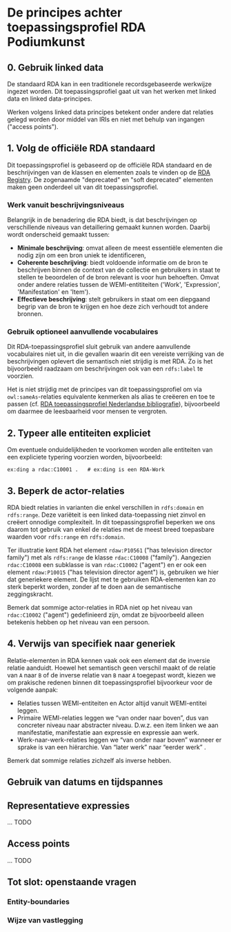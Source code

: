 # De principes achter toepassingsprofiel RDA Podiumkunst

## 0. Gebruik linked data
De standaard RDA kan in een traditionele recordsgebaseerde werkwijze ingezet worden. Dit toepassingsprofiel gaat uit van het werken met linked data en linked data-principes.

Werken volgens linked data principes betekent onder andere dat relaties gelegd worden door middel van IRIs en niet met behulp van ingangen ("access points").

## 1. Volg de officiële RDA standaard
Dit toepassingsprofiel is gebaseerd op de officiële RDA standaard en de beschrijvingen van de klassen en elementen zoals te vinden op de [RDA Registry](http://www.rdaregistry.info/). De zogenaamde "deprecated" en "soft deprecated" elementen maken geen onderdeel uit van dit toepassingsprofiel. 

### Werk vanuit beschrijvingsniveaus
Belangrijk in de benadering die RDA biedt, is dat beschrijvingen op verschillende niveaus van detaillering gemaakt kunnen worden. Daarbij wordt onderscheid gemaakt tussen:

* **Minimale beschrijving**: omvat alleen de meest essentiële elementen die nodig zijn om een bron uniek te identificeren,
* **Coherente beschrijving**:  biedt voldoende informatie om de bron te beschrijven binnen de context van de collectie en gebruikers in staat te stellen te beoordelen of de bron relevant is voor hun behoeften. Omvat onder andere relaties tussen de WEMI-entititeiten ('Work', 'Expression', 'Manifestation' en 'Item').
* **Effectieve beschrijving**: stelt gebruikers in staat om een diepgaand begrip van de bron te krijgen en hoe deze zich verhoudt tot andere bronnen.

### Gebruik optioneel aanvullende vocabulaires

Dit RDA-toepassingsprofiel sluit gebruik van andere aanvullende vocabulaires niet uit, in die gevallen waarin dit een vereiste verrijking van de beschrijvingen oplevert die semantisch niet strijdig is met RDA. Zo is het bijvoorbeeld raadzaam om beschrijvingen ook van een `rdfs:label` te voorzien.

Het is niet strijdig met de principes van dit toepassingsprofiel om via `owl:sameAs`-relaties equivalente kenmerken als alias te creëeren en toe te passen (cf. [RDA toepassingsprofiel Nederlandse bibliografie](https://netwerk-digitaal-erfgoed.github.io/rdanl/)), bijvoorbeeld om daarmee de leesbaarheid voor mensen te vergroten.


## 2. Typeer alle entiteiten expliciet

Om eventuele onduidelijkheden te voorkomen worden alle entiteiten van een expliciete typering voorzien worden, bijvoorbeeld:

	ex:ding a rdac:C10001 .   # ex:ding is een RDA-Work

## 3. Beperk de actor-relaties

RDA biedt relaties in varianten die enkel verschillen in `rdfs:domain` en `rdfs:range`. Deze variëteit is een linked data-toepassing niet zinvol en creëert onnodige complexiteit. In dit toepassingsprofiel beperken we ons daarom tot gebruik van enkel de relaties met de meest breed toepasbare waarden voor `rdfs:range` en `rdfs:domain`.

Ter illustratie kent RDA het element `rdaw:P10561` ("has television director family") met als `rdfs:range` de klasse `rdac:C10008` ("family"). Aangezien `rdac:C10008` een subklasse is van `rdac:C10002` ("agent") en er ook een element `rdaw:P10015` ("has television director agent") is, gebruiken we hier dat generiekere element. De lijst met te gebruiken RDA-elementen kan zo sterk beperkt worden, zonder af te doen aan de semantische zeggingskracht.

Bemerk dat sommige actor-relaties in RDA niet op het niveau van `rdac:C10002` ("agent") gedefinieerd zijn, omdat ze bijvoorbeeld alleen betekenis hebben op het niveau van een persoon.

## 4. Verwijs van specifiek naar generiek

Relatie-elementen in RDA kennen vaak ook een element dat de inversie relatie aanduidt. Hoewel het semantisch geen verschil maakt of de relatie van `A` naar `B` of de inverse relatie van `B` naar `A` toegepast wordt, kiezen we om prakische redenen binnen dit toepassingsprofiel bijvoorkeur voor de volgende aanpak:

* Relaties tussen WEMI-entiteiten en Actor altijd vanuit WEMI-entitei leggen.
* Primaire WEMI-relaties leggen we “van onder naar boven”, dus van concreter niveau naar abstracter niveau. D.w.z. een item linken we aan manifestatie, manifestatie aan expressie en expressie aan werk.
*  Werk-naar-werk-relaties leggen we “van onder naar boven” wanneer er sprake is van een hiërarchie. Van “later werk” naar “eerder werk” .

Bemerk dat sommige relaties zichzelf als inverse hebben.

## Gebruik van datums en tijdspannes



## Representatieve expressies

... TODO

## Access points

... TODO

## Tot slot: openstaande vragen

### Entity-boundaries

### Wijze van vastlegging








